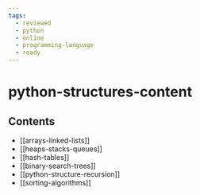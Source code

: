 ```yaml
---
tags:
  - reviewed
  - python
  - online
  - programming-language
  - ready
---
```


# python-structures-content

## Contents

- [[arrays-linked-lists]]
- [[heaps-stacks-queues]]
- [[hash-tables]]
- [[binary-search-trees]]
- [[python-structure-recursion]]
- [[sorting-algorithms]]
